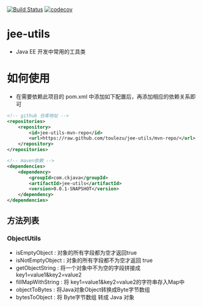 [![Build Status](https://travis-ci.org/toulezu/jee-utils.svg?branch=master-github)](https://travis-ci.org/toulezu/jee-utils) [![codecov](https://codecov.io/gh/toulezu/jee-utils/branch/master-github/graph/badge.svg)](https://codecov.io/gh/toulezu/jee-utils)



# jee-utils
- Java EE 开发中常用的工具类

# 如何使用

- 在需要依赖此项目的 pom.xml 中添加如下配置后，再添加相应的依赖关系即可
```xml
<!-- github 仓库地址 -->
<repositories>
	<repository>
	   	<id>jee-utils-mvn-repo</id>
		<url>https://raw.github.com/toulezu/jee-utils/mvn-repo/</url>
	</repository>
</repositories>

<!-- maven依赖 -->
<dependencies>
	<dependency>
		<groupId>com.ckjava</groupId>
		<artifactId>jee-utils</artifactId>
		<version>0.0.1-SNAPSHOT</version>
	</dependency>
</dependencies>
```

## 方法列表

### ObjectUtils 

- isEmptyObject : 对象的所有字段都为空才返回true
- isNotEmptyObject : 对象的所有字段都不为空才返回 true
- getObjectString : 将一个对象中不为空的字段拼接成 key1=value1&key2=value2
- fillMapWithString : 将 key1=value1&key2=value2的字符串存入Map中
- objectToBytes : 将Java对象Object转换成Byte字节数组
- bytesToObject : 将 Byte字节数组 转成 Java 对象
